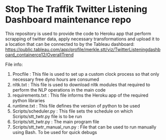 # Stop The Traffik Twitter Listening Dashboard maintenance repo

This repository is used to provide the code to Heroku app that perform scrapping of twitter data, apply necessary transformations and upload it to a location that can be connected to by the Tableau dashboard: https://public.tableau.com/app/profile/merkle.stt/viz/TwitterListeningdashboard_containercp12/OverallTrend

File info:

1. Procfile                       : This file is used to set up a custom clock process so that only necessary free dyno hours are consumed
2. nltk.txt                       : This file is used to download nltk modules that required to perform the NLP operations in the main code
3. requirements.txt               : This file informs the Heroku app of the required python libraries
4. runtime.txt                    : This file defines the version of python to be used
5. Scripts/scheduler.py           : This file sets the schedule on which Scripts/stt_twtr.py file is to be run
6. Scripts/stt_twtr.py            : The main program file
7. Scripts/stt_twtr_manual_run.py : File that can be used to run manually using Bash. To be used for quick debugs
